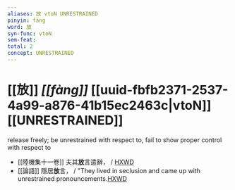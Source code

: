 ```yaml
---
aliases: 放 vtoN UNRESTRAINED
pinyin: fàng
word: 放
syn-func: vtoN
sem-feat: 
total: 2
concept: UNRESTRAINED 
---
```

# [[放]] *[[fàng]]*  [[uuid-fbfb2371-2537-4a99-a876-41b15ec2463c|vtoN]] [[UNRESTRAINED]]
release freely; be unrestrained with respect to, fail to show proper control with respect to
 - [[陸機集十一卷]] 夫其**放**言遣辭， / [HXWD](https://hxwd.org/textview.html?location=CH2b1575_CHANT_001-1a.5)
 - [[論語]] 隱居**放**言， / "They lived in seclusion and came up with unrestrained pronouncements.[HXWD](https://hxwd.org/textview.html?location=KR1h0004_tls_018-29a.14)